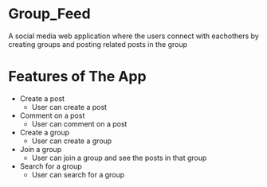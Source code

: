 # Group_Feed
A social media web application where the users connect with eachothers by creating groups and posting related posts in the group

# Features of The App
* Create a post
   * User can create a post 
* Comment on a post
  * User can comment on a post
* Create a group
   * User can create a group 
* Join a group
  * User can join a group and see the posts in that group
* Search for a group
   * User can search for a group 
